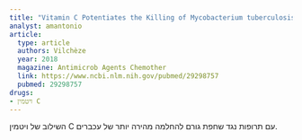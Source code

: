 ```yaml
---
title: "Vitamin C Potentiates the Killing of Mycobacterium tuberculosis by the First-Line Tuberculosis Drugs Isoniazid and Rifampin in Mice"
analyst: amantonio
article:
  type: article
  authors: Vilchèze
  year: 2018
  magazine: Antimicrob Agents Chemother
  link: https://www.ncbi.nlm.nih.gov/pubmed/29298757
  pubmed: 29298757
drugs:
- ויטמין C
---
```


השילוב של ויטמין C עם תרופות נגד שחפת גורם להחלמה מהירה יותר של עכברים.
